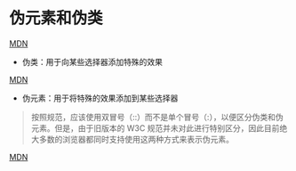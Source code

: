 # 伪元素和伪类
[MDN](https://developer.mozilla.org/zh-CN/docs/Learn/CSS/Building_blocks/Selectors/Pseudo-classes_and_pseudo-elements)


- 伪类：用于向某些选择器添加特殊的效果

[MDN](https://developer.mozilla.org/zh-CN/docs/Web/CSS/Pseudo-classes)

- 伪元素：用于将特殊的效果添加到某些选择器

> 按照规范，应该使用双冒号（::）而不是单个冒号（:），以便区分伪类和伪元素。但是，由于旧版本的 W3C 规范并未对此进行特别区分，因此目前绝大多数的浏览器都同时支持使用这两种方式来表示伪元素。

[MDN](https://developer.mozilla.org/zh-CN/docs/Web/CSS/Pseudo-elements)